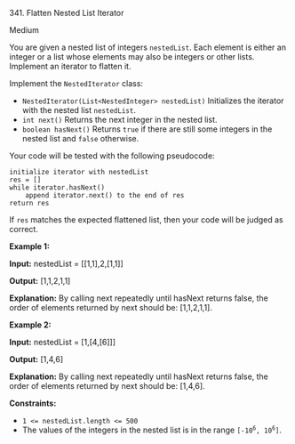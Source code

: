 341\. Flatten Nested List Iterator

Medium

You are given a nested list of integers `nestedList`. Each element is either an integer or a list whose elements may also be integers or other lists. Implement an iterator to flatten it.

Implement the `NestedIterator` class:

*   `NestedIterator(List<NestedInteger> nestedList)` Initializes the iterator with the nested list `nestedList`.
*   `int next()` Returns the next integer in the nested list.
*   `boolean hasNext()` Returns `true` if there are still some integers in the nested list and `false` otherwise.

Your code will be tested with the following pseudocode:

    initialize iterator with nestedList
    res = []
    while iterator.hasNext()
        append iterator.next() to the end of res
    return res 

If `res` matches the expected flattened list, then your code will be judged as correct.

**Example 1:**

**Input:** nestedList = [[1,1],2,[1,1]]

**Output:** [1,1,2,1,1]

**Explanation:** By calling next repeatedly until hasNext returns false, the order of elements returned by next should be: [1,1,2,1,1]. 

**Example 2:**

**Input:** nestedList = [1,[4,[6]]]

**Output:** [1,4,6]

**Explanation:** By calling next repeatedly until hasNext returns false, the order of elements returned by next should be: [1,4,6]. 

**Constraints:**

*   `1 <= nestedList.length <= 500`
*   The values of the integers in the nested list is in the range <code>[-10<sup>6</sup>, 10<sup>6</sup>]</code>.